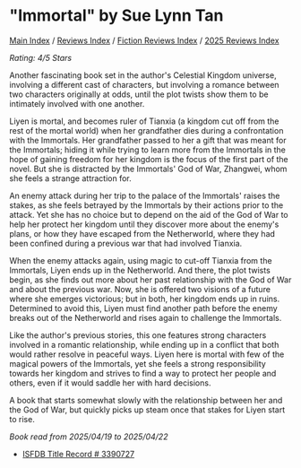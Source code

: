 # "Immortal" by Sue Lynn Tan

[Main Index](../../../README.md) / [Reviews Index](../../README.md) / [Fiction Reviews Index](../README.md) / [2025 Reviews Index](README.md)

*Rating: 4/5 Stars*

Another fascinating book set in the author's Celestial Kingdom universe, involving a different cast of characters, but involving a romance between two characters originally at odds, until the plot twists show them to be intimately involved with one another.

Liyen is mortal, and becomes ruler of Tianxia (a kingdom cut off from the rest of the mortal world) when her grandfather dies during a confrontation with the Immortals. Her grandfather passed to her a gift that was meant for the Immortals; hiding it while trying to learn more from the Immortals in the hope of gaining freedom for her kingdom is the focus of the first part of the novel. But she is distracted by the Immortals' God of War, Zhangwei, whom she feels a strange attraction for.

An enemy attack during her trip to the palace of the Immortals' raises the stakes, as she feels betrayed by the Immortals by their actions prior to the attack. Yet she has no choice but to depend on the aid of the God of War to help her protect her kingdom until they discover more about the enemy's plans, or how they have escaped from the Netherworld, where they had been confined during a previous war that had involved Tianxia.

When the enemy attacks again, using magic to cut-off Tianxia from the Immortals, Liyen ends up in the Netherworld. And there, the plot twists begin, as she finds out more about her past relationship with the God of War and about the previous war. Now, she is offered two visions of a future where she emerges victorious; but in both, her kingdom ends up in ruins. Determined to avoid this, Liyen must find another path before the enemy breaks out of the Netherworld and rises again to challenge the Immortals.

Like the author's previous stories, this one features strong characters involved in a romantic relationship, while ending up in a conflict that both would rather resolve in peaceful ways. Liyen here is mortal with few of the magical powers of the Immortals, yet she feels a strong responsibility towards her kingdom and strives to find a way to protect her people and others, even if it would saddle her with hard decisions.

A book that starts somewhat slowly with the relationship between her and the God of War, but quickly picks up steam once that stakes for Liyen start to rise.

*Book read from 2025/04/19 to 2025/04/22*

- [ISFDB Title Record # 3390727](https://www.isfdb.org/cgi-bin/title.cgi?3390727)


